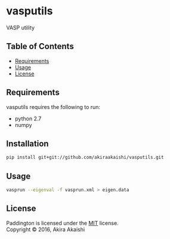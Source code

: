 # vasputils

VASP utility

Table of Contents
-----------------

  * [Requirements](#requirements)
  * [Usage](#usage)
  * [License](#license)


Requirements
------------

vasputils requires the following to run:

  * python 2.7
  * numpy

Installation
-----

```sh
pip install git+git://github.com/akiraakaishi/vasputils.git
```

Usage
-----

```sh
vasprun --eigenval -f vasprun.xml > eigen.data
```



License
-------

Paddington is licensed under the [MIT](#) license.  
Copyright &copy; 2016, Akira Akaishi
